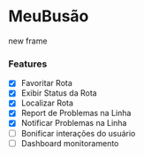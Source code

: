 # MeuBusão
new frame

### Features

- [x] Favoritar Rota
- [x] Exibir Status da Rota
- [x] Localizar Rota
- [x] Report de Problemas na Linha
- [x] Notificar Problemas na Linha
- [ ] Bonificar interações do usuário
- [ ] Dashboard monitoramento
